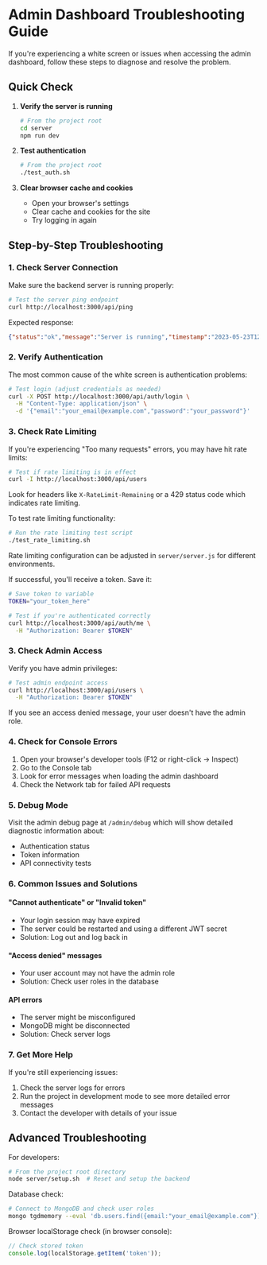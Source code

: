 # Admin Dashboard Troubleshooting Guide

If you're experiencing a white screen or issues when accessing the admin dashboard, follow these steps to diagnose and resolve the problem.

## Quick Check

1. **Verify the server is running**
   ```bash
   # From the project root
   cd server
   npm run dev
   ```

2. **Test authentication**
   ```bash
   # From the project root
   ./test_auth.sh
   ```

3. **Clear browser cache and cookies**
   - Open your browser's settings
   - Clear cache and cookies for the site
   - Try logging in again

## Step-by-Step Troubleshooting

### 1. Check Server Connection

Make sure the backend server is running properly:

```bash
# Test the server ping endpoint
curl http://localhost:3000/api/ping
```

Expected response:
```json
{"status":"ok","message":"Server is running","timestamp":"2023-05-23T12:34:56.789Z","environment":"development"}
```

### 2. Verify Authentication

The most common cause of the white screen is authentication problems:

```bash
# Test login (adjust credentials as needed)
curl -X POST http://localhost:3000/api/auth/login \
  -H "Content-Type: application/json" \
  -d '{"email":"your_email@example.com","password":"your_password"}'
```

### 3. Check Rate Limiting 

If you're experiencing "Too many requests" errors, you may have hit rate limits:

```bash
# Test if rate limiting is in effect
curl -I http://localhost:3000/api/users
```

Look for headers like `X-RateLimit-Remaining` or a 429 status code which indicates rate limiting.

To test rate limiting functionality:
```bash
# Run the rate limiting test script
./test_rate_limiting.sh
```

Rate limiting configuration can be adjusted in `server/server.js` for different environments.

If successful, you'll receive a token. Save it:

```bash
# Save token to variable
TOKEN="your_token_here"

# Test if you're authenticated correctly
curl http://localhost:3000/api/auth/me \
  -H "Authorization: Bearer $TOKEN"
```

### 3. Check Admin Access

Verify you have admin privileges:

```bash
# Test admin endpoint access
curl http://localhost:3000/api/users \
  -H "Authorization: Bearer $TOKEN"
```

If you see an access denied message, your user doesn't have the admin role.

### 4. Check for Console Errors

1. Open your browser's developer tools (F12 or right-click → Inspect)
2. Go to the Console tab
3. Look for error messages when loading the admin dashboard
4. Check the Network tab for failed API requests

### 5. Debug Mode

Visit the admin debug page at `/admin/debug` which will show detailed diagnostic information about:
- Authentication status
- Token information
- API connectivity tests

### 6. Common Issues and Solutions

#### "Cannot authenticate" or "Invalid token"
- Your login session may have expired
- The server could be restarted and using a different JWT secret
- Solution: Log out and log back in

#### "Access denied" messages
- Your user account may not have the admin role
- Solution: Check user roles in the database

#### API errors
- The server might be misconfigured
- MongoDB might be disconnected
- Solution: Check server logs

### 7. Get More Help

If you're still experiencing issues:
1. Check the server logs for errors
2. Run the project in development mode to see more detailed error messages
3. Contact the developer with details of your issue

## Advanced Troubleshooting

For developers:

```bash
# From the project root directory
node server/setup.sh  # Reset and setup the backend
```

Database check:
```bash
# Connect to MongoDB and check user roles
mongo tgdmemory --eval 'db.users.find({email:"your_email@example.com"}).pretty()'
```

Browser localStorage check (in browser console):
```javascript
// Check stored token
console.log(localStorage.getItem('token'));
```
